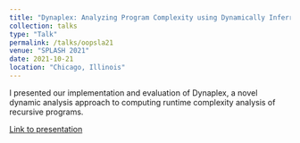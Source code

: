 ```yaml
---
title: "Dynaplex: Analyzing Program Complexity using Dynamically Inferred Recurrence Relations"
collection: talks
type: "Talk"
permalink: /talks/oopsla21
venue: "SPLASH 2021"
date: 2021-10-21
location: "Chicago, Illinois"
---
```

I presented our implementation and evaluation of Dynaplex, a novel dynamic analysis approach to computing runtime complexity analysis of recursive programs. 

[Link to presentation](https://www.youtube.com/watch?v=3W7XQwLpEzI)
